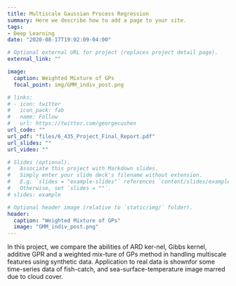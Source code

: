 ```yaml
---
title: Multiscale Gaussian Process Regression
summary: Here we describe how to add a page to your site.
tags:
- Deep Learning
date: "2020-08-17T19:02:09-04:00"

# Optional external URL for project (replaces project detail page).
external_link: ""

image:
  caption: Weighted Mixture of GPs
  focal_point: img/GMM_indiv_post.png

# links:
# - icon: twitter
#   icon_pack: fab
#   name: Follow
#   url: https://twitter.com/georgecushen
url_code: ""
url_pdf: "files/6_435_Project_Final_Report.pdf"
url_slides: ""
url_video: ""

# Slides (optional).
#   Associate this project with Markdown slides.
#   Simply enter your slide deck's filename without extension.
#   E.g. `slides = "example-slides"` references `content/slides/example-slides.md`.
#   Otherwise, set `slides = ""`.
# slides: example

# Optional header image (relative to `static/img/` folder).
header:
  caption: "Weighted Mixture of GPs"
  image: "GMM_indiv_post.png"
---
```


In this project, we compare the abilities of ARD ker-nel, Gibbs kernel, additive GPR and a weighted mix-ture of GPs method in handling multiscale features using synthetic data. Application to real data is shownfor some time-series data of fish-catch, and sea-surface-temperature image marred due to cloud cover.
